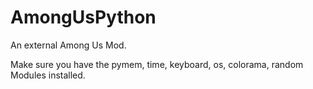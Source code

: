 # AmongUsPython
An external Among Us Mod.

Make sure you have the pymem, time, keyboard, os, colorama, random Modules installed.
